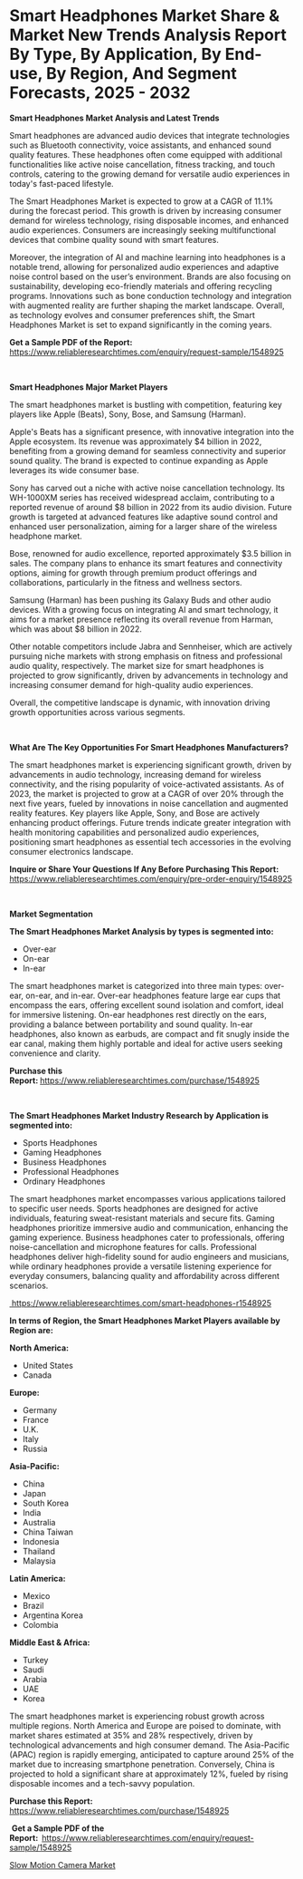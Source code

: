 <p><h1>Smart Headphones Market Share & Market New Trends Analysis Report By Type, By Application, By End-use, By Region, And Segment Forecasts, 2025 - 2032</h1></p><p><strong>Smart Headphones Market Analysis and Latest Trends</strong></p>
<p><p>Smart headphones are advanced audio devices that integrate technologies such as Bluetooth connectivity, voice assistants, and enhanced sound quality features. These headphones often come equipped with additional functionalities like active noise cancellation, fitness tracking, and touch controls, catering to the growing demand for versatile audio experiences in today's fast-paced lifestyle.</p><p>The Smart Headphones Market is expected to grow at a CAGR of 11.1% during the forecast period. This growth is driven by increasing consumer demand for wireless technology, rising disposable incomes, and enhanced audio experiences. Consumers are increasingly seeking multifunctional devices that combine quality sound with smart features. </p><p>Moreover, the integration of AI and machine learning into headphones is a notable trend, allowing for personalized audio experiences and adaptive noise control based on the user’s environment. Brands are also focusing on sustainability, developing eco-friendly materials and offering recycling programs. Innovations such as bone conduction technology and integration with augmented reality are further shaping the market landscape. Overall, as technology evolves and consumer preferences shift, the Smart Headphones Market is set to expand significantly in the coming years.</p></p>
<p><strong>Get a Sample PDF of the Report:&nbsp;</strong> <a href="https://www.reliableresearchtimes.com/enquiry/request-sample/1548925?utm_campaign=2395&utm_medium=2&utm_source=Github&utm_content=ia&utm_term=08022025&utm_id=smart-headphones">https://www.reliableresearchtimes.com/enquiry/request-sample/1548925</a></p>
<p>&nbsp;</p>
<p><strong>Smart Headphones Major Market Players</strong></p>
<p><p>The smart headphones market is bustling with competition, featuring key players like Apple (Beats), Sony, Bose, and Samsung (Harman). </p><p>Apple's Beats has a significant presence, with innovative integration into the Apple ecosystem. Its revenue was approximately $4 billion in 2022, benefiting from a growing demand for seamless connectivity and superior sound quality. The brand is expected to continue expanding as Apple leverages its wide consumer base.</p><p>Sony has carved out a niche with active noise cancellation technology. Its WH-1000XM series has received widespread acclaim, contributing to a reported revenue of around $8 billion in 2022 from its audio division. Future growth is targeted at advanced features like adaptive sound control and enhanced user personalization, aiming for a larger share of the wireless headphone market.</p><p>Bose, renowned for audio excellence, reported approximately $3.5 billion in sales. The company plans to enhance its smart features and connectivity options, aiming for growth through premium product offerings and collaborations, particularly in the fitness and wellness sectors.</p><p>Samsung (Harman) has been pushing its Galaxy Buds and other audio devices. With a growing focus on integrating AI and smart technology, it aims for a market presence reflecting its overall revenue from Harman, which was about $8 billion in 2022. </p><p>Other notable competitors include Jabra and Sennheiser, which are actively pursuing niche markets with strong emphasis on fitness and professional audio quality, respectively. The market size for smart headphones is projected to grow significantly, driven by advancements in technology and increasing consumer demand for high-quality audio experiences. </p><p>Overall, the competitive landscape is dynamic, with innovation driving growth opportunities across various segments.</p></p>
<p>&nbsp;</p>
<p><strong>What Are The Key Opportunities For Smart Headphones Manufacturers?</strong></p>
<p><p>The smart headphones market is experiencing significant growth, driven by advancements in audio technology, increasing demand for wireless connectivity, and the rising popularity of voice-activated assistants. As of 2023, the market is projected to grow at a CAGR of over 20% through the next five years, fueled by innovations in noise cancellation and augmented reality features. Key players like Apple, Sony, and Bose are actively enhancing product offerings. Future trends indicate greater integration with health monitoring capabilities and personalized audio experiences, positioning smart headphones as essential tech accessories in the evolving consumer electronics landscape.</p></p>
<p><strong>Inquire or Share Your Questions If Any Before Purchasing This Report:</strong> <a href="https://www.reliableresearchtimes.com/enquiry/pre-order-enquiry/1548925?utm_campaign=2395&utm_medium=2&utm_source=Github&utm_content=ia&utm_term=08022025&utm_id=smart-headphones">https://www.reliableresearchtimes.com/enquiry/pre-order-enquiry/1548925</a></p>
<p>&nbsp;</p>
<p><strong>Market Segmentation</strong></p>
<p><strong>The Smart Headphones Market Analysis by types is segmented into:</strong></p>
<p><ul><li>Over-ear</li><li>On-ear</li><li>In-ear</li></ul></p>
<p><p>The smart headphones market is categorized into three main types: over-ear, on-ear, and in-ear. Over-ear headphones feature large ear cups that encompass the ears, offering excellent sound isolation and comfort, ideal for immersive listening. On-ear headphones rest directly on the ears, providing a balance between portability and sound quality. In-ear headphones, also known as earbuds, are compact and fit snugly inside the ear canal, making them highly portable and ideal for active users seeking convenience and clarity.</p></p>
<p><strong>Purchase this Report:&nbsp;</strong><a href="https://www.reliableresearchtimes.com/purchase/1548925?utm_campaign=2395&utm_medium=2&utm_source=Github&utm_content=ia&utm_term=08022025&utm_id=smart-headphones">https://www.reliableresearchtimes.com/purchase/1548925</a></p>
<p>&nbsp;</p>
<p><strong>The Smart Headphones Market Industry Research by Application is segmented into:</strong></p>
<p><ul><li>Sports Headphones</li><li>Gaming Headphones</li><li>Business Headphones</li><li>Professional Headphones</li><li>Ordinary Headphones</li></ul></p>
<p><p>The smart headphones market encompasses various applications tailored to specific user needs. Sports headphones are designed for active individuals, featuring sweat-resistant materials and secure fits. Gaming headphones prioritize immersive audio and communication, enhancing the gaming experience. Business headphones cater to professionals, offering noise-cancellation and microphone features for calls. Professional headphones deliver high-fidelity sound for audio engineers and musicians, while ordinary headphones provide a versatile listening experience for everyday consumers, balancing quality and affordability across different scenarios.</p></p>
<p><a href="https://www.reliableresearchtimes.com/smart-headphones-r1548925?utm_campaign=2395&utm_medium=2&utm_source=Github&utm_content=ia&utm_term=08022025&utm_id=smart-headphones">&nbsp;https://www.reliableresearchtimes.com/smart-headphones-r1548925</a></p>
<p><strong>In terms of Region, the Smart Headphones Market Players available by Region are:</strong></p>
<p>
    <p> <strong> North America: </strong>
        <ul>
            <li>United States</li>
            <li>Canada</li>
        </ul>
        </p> 
    <p> <strong> Europe: </strong>
        <ul>
            <li>Germany</li>
            <li>France</li>
            <li>U.K.</li>
            <li>Italy</li>
            <li>Russia</li>
        </ul>
        </p> 
    <p> <strong> Asia-Pacific: </strong>
        <ul>
            <li>China</li>
            <li>Japan</li>
            <li>South Korea</li>
            <li>India</li>
            <li>Australia</li>
            <li>China Taiwan</li>
            <li>Indonesia</li>
            <li>Thailand</li>
            <li>Malaysia</li>
        </ul>
        </p> 
    <p> <strong> Latin America: </strong>
        <ul>
            <li>Mexico</li>
            <li>Brazil</li>
            <li>Argentina Korea</li>
            <li>Colombia</li>
        </ul>
        </p> 
    <p> <strong> Middle East & Africa: </strong>
        <ul>
            <li>Turkey</li>
            <li>Saudi</li>
            <li>Arabia</li>
            <li>UAE</li>
            <li>Korea</li>
        </ul>
    </p>
    </p>
<p><p>The smart headphones market is experiencing robust growth across multiple regions. North America and Europe are poised to dominate, with market shares estimated at 35% and 28% respectively, driven by technological advancements and high consumer demand. The Asia-Pacific (APAC) region is rapidly emerging, anticipated to capture around 25% of the market due to increasing smartphone penetration. Conversely, China is projected to hold a significant share at approximately 12%, fueled by rising disposable incomes and a tech-savvy population.</p></p>
<p><strong>Purchase this Report: </strong><a href="https://www.reliableresearchtimes.com/purchase/1548925?utm_campaign=2395&utm_medium=2&utm_source=Github&utm_content=ia&utm_term=08022025&utm_id=smart-headphones">https://www.reliableresearchtimes.com/purchase/1548925</a></p>
<p>&nbsp;<strong>Get a Sample PDF of the Report:&nbsp;&nbsp;</strong><a href="https://www.reliableresearchtimes.com/enquiry/request-sample/1548925?utm_campaign=2395&utm_medium=2&utm_source=Github&utm_content=ia&utm_term=08022025&utm_id=smart-headphones">https://www.reliableresearchtimes.com/enquiry/request-sample/1548925</a></p>
<p><strong></strong></p>
<p><p><a href="https://github.com/pinzinyaah/Market-Research-Report-List-1/blob/main/slow-motion-camera-market.md?utm_campaign=2395&utm_medium=2&utm_source=Github&utm_content=ia&utm_term=08022025&utm_id=smart-headphones">Slow Motion Camera Market</a></p></p>